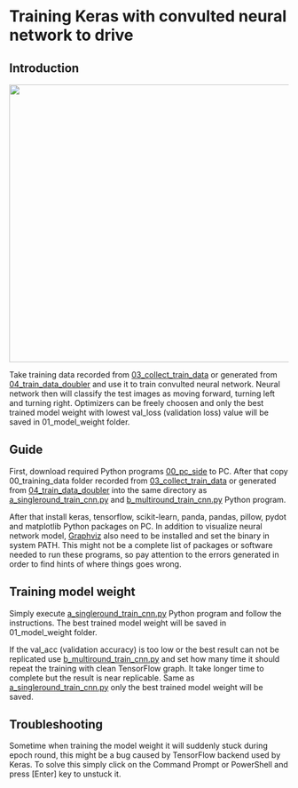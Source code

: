 # Training Keras with convulted neural network to drive

## Introduction

<p align = "center">
  <img src = "https://raw.githubusercontent.com/hafiz-kamilin/autonomous_pixhawk_rover/master/05_keras_cnn_train/keras_cnn.PNG" width = 800" height = "500"/>
</p>

Take training data recorded from [03_collect_train_data](https://github.com/hafiz-kamilin/autonomous_pixhawk_rover/tree/master/03_collect_train_data) or generated from [04_train_data_doubler](https://github.com/hafiz-kamilin/autonomous_pixhawk_rover/tree/master/04_train_data_doubler) and use it to train convulted neural network. Neural network then will classify the test images as moving forward, turning left and turning right. Optimizers can be freely choosen and only the best trained model weight with lowest val_loss (validation loss) value will be saved in 01_model_weight folder.

## Guide

First, download required Python programs [00_pc_side](https://github.com/hafiz-kamilin/autonomous_pixhawk_rover/tree/master/05_keras_cnn_train/00_pc_sidee) to PC. After that copy 00_training_data folder recorded from [03_collect_train_data](https://github.com/hafiz-kamilin/autonomous_pixhawk_rover/tree/master/03_collect_train_data) or generated from [04_train_data_doubler](https://github.com/hafiz-kamilin/autonomous_pixhawk_rover/tree/master/04_train_data_doubler) into the same directory as [a_singleround_train_cnn.py](https://github.com/hafiz-kamilin/autonomous_pixhawk_rover/blob/master/05_keras_cnn_train/00_pc_side/a_singleround_train_cnn.py) and [b_multiround_train_cnn.py](https://github.com/hafiz-kamilin/autonomous_pixhawk_rover/blob/master/05_keras_cnn_train/00_pc_side/b_multiround_train_cnn.py) Python program.

After that install keras, tensorflow, scikit-learn, panda, pandas, pillow, pydot and matplotlib Python packages on PC. In addition to visualize neural network model, [Graphviz](https://www.graphviz.org/) also need to be installed and set the binary in system PATH. This might not be a complete list of packages or software needed to run these programs, so pay attention to the errors generated in order to find hints of where things goes wrong.

## Training model weight

Simply execute [a_singleround_train_cnn.py](https://github.com/hafiz-kamilin/autonomous_pixhawk_rover/blob/master/05_keras_cnn_train/00_pc_side/a_singleround_train_cnn.py) Python program and follow the instructions. The best trained model weight will be saved in 01_model_weight folder. 

If the val_acc (validation accuracy) is too low or the best result can not be replicated use [b_multiround_train_cnn.py](https://github.com/hafiz-kamilin/autonomous_pixhawk_rover/blob/master/05_keras_cnn_train/00_pc_side/b_multiround_train_cnn.py) and set how many time it should repeat the training with clean TensorFlow graph. It take longer time to complete but the result is near replicable. Same as [a_singleround_train_cnn.py](https://github.com/hafiz-kamilin/autonomous_pixhawk_rover/blob/master/05_keras_cnn_train/00_pc_side/a_singleround_train_cnn.py) only the best trained model weight will be saved.

## Troubleshooting

Sometime when training the model weight it will suddenly stuck during epoch round, this might be a bug caused by TensorFlow backend used by Keras. To solve this simply click on the Command Prompt or PowerShell and press [Enter] key to unstuck it.